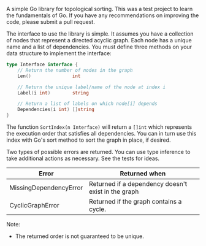 A simple Go library for topological sorting.  This was a test project to learn the fundamentals of Go.  If you have any recommendations on improving the code, please submit a pull request.

The interface to use the library is simple.  It assumes you have a collection of nodes that represent a directed acyclic graph.  Each node has a unique name and a list of dependencies.  You must define three methods on your data structure to implement the interface:

```go
type Interface interface {
	// Return the number of nodes in the graph
	Len()               int

	// Return the unique label/name of the node at index i
    Label(i int)        string

    // Return a list of labels on which node[i] depends
    Dependencies(i int) []string 
}
```

The function `SortIndex(n Interface)` will return a `[]int` which represents the execution order that satisfies all dependencies.  You can in turn use this index with Go's sort method to sort the graph in place, if desired.

Two types of possible errors are returned.  You can use type inference to take additional actions as necessary.  See the tests for ideas.

Error | Returned when
----- | -------------
MissingDependencyError | Returned if a dependency doesn't exist in the graph
CyclicGraphError | Returned if the graph contains a cycle.  

Note:
- The returned order is not guaranteed to be unique.